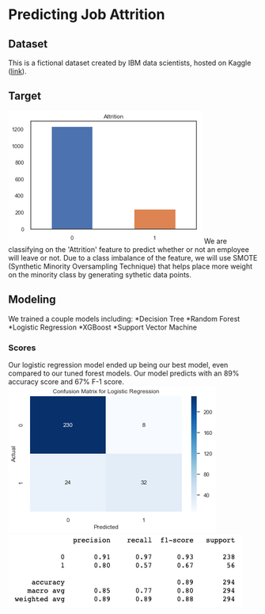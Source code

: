 
# Predicting Job Attrition


## Dataset

This is a fictional dataset created by IBM data scientists, hosted on Kaggle ([link](https://www.kaggle.com/pavansubhasht/ibm-hr-analytics-attrition-dataset)).


## Target
<img src='imbalance-attrition.png'>
We are classifying on the 'Attrition' feature to predict whether or not an employee will leave or not. Due to a class imbalance of the feature, we will use SMOTE (Synthetic Minority Oversampling Technique) that helps place more weight on the minority class by generating sythetic data points.


## Modeling
We trained a couple models including:
    *Decision Tree
    *Random Forest
    *Logistic Regression
    *XGBoost
    *Support Vector Machine

### Scores
Our logistic regression model ended up being our best model, even compared to our tuned forest models. Our model predicts with an 89% accuracy score and 67% F-1 score.
<img src='cfm.png'>
<img src='scores.png'>
